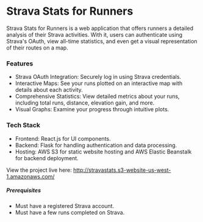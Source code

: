 # Strava Stats for Runners

Strava Stats for Runners is a web application that offers runners a detailed analysis of their Strava activities. With it, users can authenticate using Strava's OAuth, view all-time statistics, and even get a visual representation of their routes on a map.

### Features
* Strava OAuth Integration: Securely log in using Strava credentials.
* Interactive Maps: See your runs plotted on an interactive map with details about each activity.
* Comprehensive Statistics: View detailed metrics about your runs, including total runs, distance, elevation gain, and more.
* Visual Graphs: Examine your progress through intuitive plots.
### Tech Stack
* Frontend: React.js for UI components.
* Backend: Flask for handling authentication and data processing.
* Hosting: AWS S3 for static website hosting and AWS Elastic Beanstalk for backend deployment.

View the project live here: http://stravastats.s3-website-us-west-1.amazonaws.com/
##### Prerequisites
* Must have a registered Strava account.
* Must have a few runs completed on Strava.
